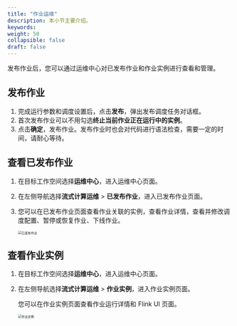 ```yaml
---
title: "作业运维"
description: 本小节主要介绍。 
keywords: 
weight: 50
collapsible: false
draft: false
---
```


发布作业后，您可以通过运维中心对已发布作业和作业实例进行查看和管理。

## 发布作业

1. 完成运行参数和调度设置后，点击**发布**，弹出发布调度任务对话框。
2. 首次发布作业可以不用勾选**终止当前作业正在运行中的实例**。
3. 点击**确定**，发布作业。发布作业时也会对代码进行语法检查，需要一定的时间，请耐心等待。

## 查看已发布作业

1. 在目标工作空间选择**运维中心**，进入运维中心页面。
2. 在左侧导航选择**流式计算运维** > **已发布作业**，进入已发布作业页面。
3. 您可以在已发布作业页面查看作业关联的实例，查看作业详情，查看并修改调度配置、暂停或恢复作业、下线作业。

    <img src="../../_images/job_realeased.png" alt="已发布作业" style="zoom:50%;" />

## 查看作业实例

1. 在目标工作空间选择**运维中心**，进入运维中心页面。
2. 在左侧导航选择**流式计算运维** > **作业实例**，进入作业实例页面。

    您可以在作业实例页面查看作业运行详情和 Flink UI 页面。

    <img src="../../_images/job_instance.png" alt="作业实例" style="zoom:50%;" />